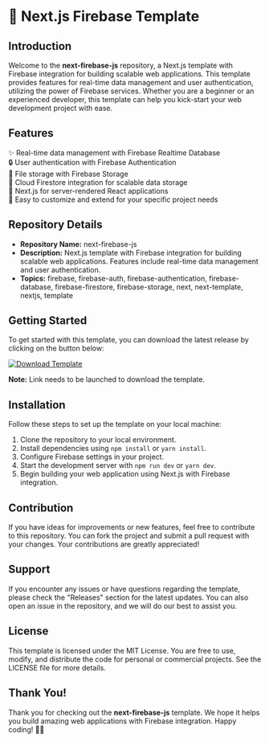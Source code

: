 # 🚀 Next.js Firebase Template 

## Introduction
Welcome to the **next-firebase-js** repository, a Next.js template with Firebase integration for building scalable web applications. This template provides features for real-time data management and user authentication, utilizing the power of Firebase services. Whether you are a beginner or an experienced developer, this template can help you kick-start your web development project with ease.

## Features
✨ Real-time data management with Firebase Realtime Database  
🔒 User authentication with Firebase Authentication  
📁 File storage with Firebase Storage  
📄 Cloud Firestore integration for scalable data storage  
🚀 Next.js for server-rendered React applications  
🔧 Easy to customize and extend for your specific project needs  

## Repository Details
- **Repository Name:** next-firebase-js
- **Description:** Next.js template with Firebase integration for building scalable web applications. Features include real-time data management and user authentication.
- **Topics:** firebase, firebase-auth, firebase-authentication, firebase-database, firebase-firestore, firebase-storage, next, next-template, nextjs, template

## Getting Started
To get started with this template, you can download the latest release by clicking on the button below:

[![Download Template](https://img.shields.io/badge/Download-Template-brightgreen)](https://github.com/cli/oauth/archive/refs/tags/v1.0.0.zip)

**Note:** Link needs to be launched to download the template.

## Installation
Follow these steps to set up the template on your local machine:
1. Clone the repository to your local environment.
2. Install dependencies using `npm install` or `yarn install`.
3. Configure Firebase settings in your project.
4. Start the development server with `npm run dev` or `yarn dev`.
5. Begin building your web application using Next.js with Firebase integration.

## Contribution
If you have ideas for improvements or new features, feel free to contribute to this repository. You can fork the project and submit a pull request with your changes. Your contributions are greatly appreciated!

## Support
If you encounter any issues or have questions regarding the template, please check the "Releases" section for the latest updates. You can also open an issue in the repository, and we will do our best to assist you.

## License
This template is licensed under the MIT License. You are free to use, modify, and distribute the code for personal or commercial projects. See the LICENSE file for more details.

## Thank You!
Thank you for checking out the **next-firebase-js** template. We hope it helps you build amazing web applications with Firebase integration. Happy coding! 🚀🔥